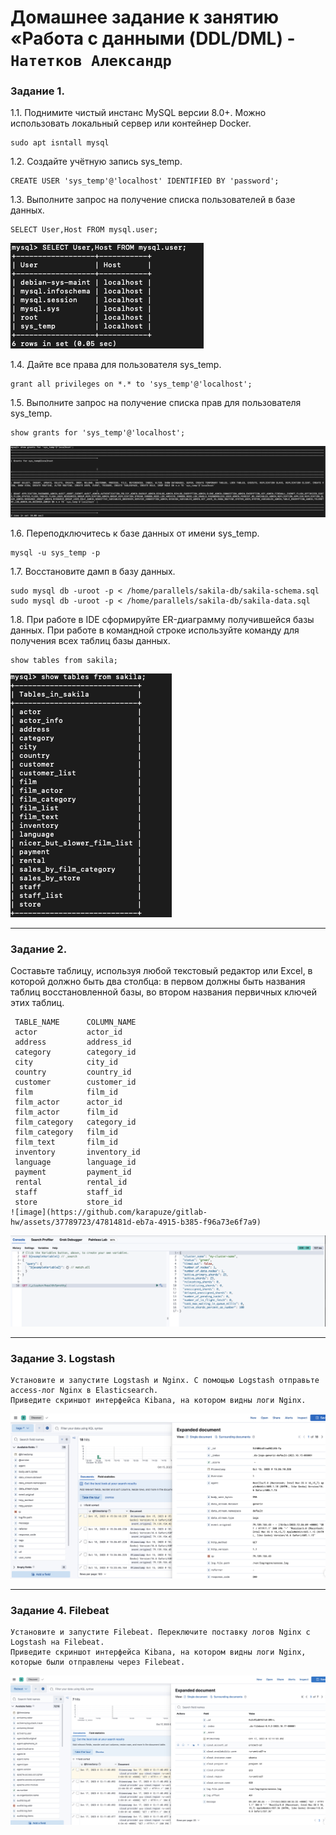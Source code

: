 # Домашнее задание к занятию «Работа с данными (DDL/DML) - `Натетков Александр`


### Задание 1. 

1.1. Поднимите чистый инстанс MySQL версии 8.0+. Можно использовать локальный сервер или контейнер Docker.
```
sudo apt isntall mysql
```
1.2. Создайте учётную запись sys_temp.
```
CREATE USER 'sys_temp'@'localhost' IDENTIFIED BY 'password';
```
1.3. Выполните запрос на получение списка пользователей в базе данных.
```
SELECT User,Host FROM mysql.user;
```
![Скриншот-1](https://github.com/karapuze/gitlab-hw/blob/main/img/Снимок%20экрана%202023-11-01%20в%2010.40.42.png)

1.4. Дайте все права для пользователя sys_temp.
```
grant all privileges on *.* to 'sys_temp'@'localhost';
```
1.5. Выполните запрос на получение списка прав для пользователя sys_temp.
```
show grants for 'sys_temp'@'localhost';
```
![Скриншот-1](https://github.com/karapuze/gitlab-hw/blob/main/img/Снимок%20экрана%202023-11-01%20в%2010.48.54.png)

1.6. Переподключитесь к базе данных от имени sys_temp.
```
mysql -u sys_temp -p
```
1.7. Восстановите дамп в базу данных.
```
sudo mysql db -uroot -p < /home/parallels/sakila-db/sakila-schema.sql sudo mysql db -uroot -p < /home/parallels/sakila-db/sakila-data.sql
```
1.8. При работе в IDE сформируйте ER-диаграмму получившейся базы данных. При работе в командной строке используйте команду для получения всех таблиц базы данных.
```
show tables from sakila;
```
![Скриншот-1](https://github.com/karapuze/gitlab-hw/blob/main/img/Снимок%20экрана%202023-11-01%20в%2014.28.56.png)

	

---

### Задание 2. 

Составьте таблицу, используя любой текстовый редактор или Excel, в которой должно быть два столбца: в первом должны быть названия таблиц восстановленной базы, во втором названия первичных ключей этих таблиц.

```
 TABLE_NAME    	 COLUMN_NAME  
 actor         	 actor_id     
 address       	 address_id   
 category      	 category_id  
 city          	 city_id      
 country       	 country_id   
 customer      	 customer_id  
 film          	 film_id      
 film_actor    	 actor_id     
 film_actor    	 film_id      
 film_category 	 category_id  
 film_category 	 film_id      
 film_text     	 film_id      
 inventory     	 inventory_id 
 language      	 language_id  
 payment       	 payment_id   
 rental        	 rental_id    
 staff         	 staff_id     
 store         	 store_id
![image](https://github.com/karapuze/gitlab-hw/assets/37789723/4781481d-eb7a-4915-b385-f96a73e6f7a9)

```

![Скриншот-1](https://github.com/karapuze/gitlab-hw/blob/main/img/Снимок%20экрана%202023-10-15%20в%2011.34.50.png)


---

### Задание 3. Logstash

	Установите и запустите Logstash и Nginx. С помощью Logstash отправьте access-лог Nginx в Elasticsearch.
 	Приведите скриншот интерфейса Kibana, на котором видны логи Nginx.


![Скриншот-1](https://github.com/karapuze/gitlab-hw/blob/main/img/Снимок%20экрана%202023-10-15%20в%2015.37.39.png)


---

### Задание 4. Filebeat

	Установите и запустите Filebeat. Переключите поставку логов Nginx с Logstash на Filebeat.
 	Приведите скриншот интерфейса Kibana, на котором видны логи Nginx, которые были отправлены через Filebeat.

![Скриншот-1](https://github.com/karapuze/gitlab-hw/blob/main/img/Снимок%20экрана%202023-10-17%20в%2012.17.46.png)


 
